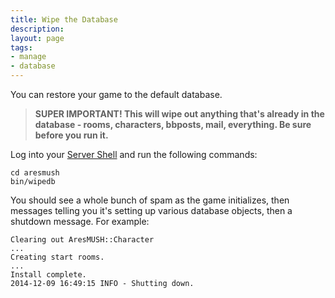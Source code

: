 ```yaml
---
title: Wipe the Database
description:
layout: page
tags: 
- manage
- database
---
```


You can restore your game to the default database.

> **SUPER IMPORTANT! This will wipe out anything that's already in the database - rooms, characters, bbposts, mail, everything.  Be sure before you run it.**

Log into your [Server Shell](/tutorials/install/server-shell) and run the following commands:

    cd aresmush
    bin/wipedb

You should see a whole bunch of spam as the game initializes, then messages telling you it's setting up various database objects, then a shutdown message. For example:

    Clearing out AresMUSH::Character
    ...
    Creating start rooms.
    ...
    Install complete.
    2014-12-09 16:49:15 INFO - Shutting down.
